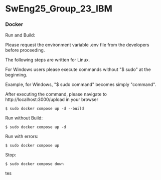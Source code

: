 # SwEng25_Group_23_IBM

### Docker 

Run and Build:

Please request the environment variable .env file from the developers before proceeding.

The following steps are written for Linux.

For Windows users please execute commands without "$ sudo" at the beginning.

Example, for Windows, "$ sudo command" becomes simply "command".

After executing the command, please navigate to http://localhost:3000/upload in your browser

```console
$ sudo docker compose up -d --build
```

Run without Build:

```console
$ sudo docker compose up -d
```

Run with errors:

```console
$ sudo docker compose up
```

Stop:

```console
$ sudo docker compose down
```

tes
